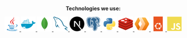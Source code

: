 <p align="center">
    <strong>Technologies we use:</strong>
</p>
<p align="center">
    <a href="https://www.java.com" target="_blank" rel="noreferrer">
        <img src="https://raw.githubusercontent.com/devicons/devicon/master/icons/java/java-original.svg" alt="java" width="40" height="40" />
    </a>
    <a href="https://www.docker.com/" target="_blank" rel="noreferrer">
        <img src="https://raw.githubusercontent.com/devicons/devicon/refs/heads/master/icons/docker/docker-plain.svg" alt="docker" width="40" height="40" />
    </a>
    <a href="https://www.mongodb.com" target="_blank" rel="noreferrer">
        <img src="https://raw.githubusercontent.com/devicons/devicon/refs/heads/master/icons/mongodb/mongodb-original.svg" alt="mongodb" width="40" height="40" />
    </a>
    <a href="https://www.mysql.com/" target="_blank" rel="noreferrer">
        <img src="https://raw.githubusercontent.com/devicons/devicon/master/icons/mysql/mysql-original.svg" alt="mysql" width="40" height="40" />
    </a>
    <a href="https://nextjs.org/" target="_blank" rel="noreferrer">
        <img src="https://raw.githubusercontent.com/devicons/devicon/refs/heads/master/icons/nextjs/nextjs-plain.svg" alt="nextjs" width="40" height="40" />
    </a>
    <a href="https://www.postgresql.org/" target="_blank" rel="noreferrer">
        <img src="https://raw.githubusercontent.com/devicons/devicon/refs/heads/master/icons/postgresql/postgresql-plain.svg" alt="postgresql" width="40" height="40" />
    </a>
    <a href="https://www.python.org" target="_blank" rel="noreferrer">
        <img src="https://raw.githubusercontent.com/devicons/devicon/refs/heads/master/icons/python/python-original.svg" alt="python" width="40" height="40" />
    </a>
    <a href="https://redis.io" target="_blank" rel="noreferrer">
        <img src="https://raw.githubusercontent.com/devicons/devicon/refs/heads/master/icons/redis/redis-original.svg" alt="redis" width="40" height="40" />
    </a>
    <a href="https://workers.cloudflare.com/" target="_blank" rel="noreferrer">
        <img src="https://raw.githubusercontent.com/devicons/devicon/refs/heads/master/icons/cloudflareworkers/cloudflareworkers-original.svg" alt="cloudflareworkers" width="40" height="40" />
    </a>
    <a href="https://ubuntu.com" target="_blank" rel="noreferrer">
        <img src="https://raw.githubusercontent.com/devicons/devicon/refs/heads/master/icons/ubuntu/ubuntu-original.svg" alt="ubuntu" width="40" height="40" />
    </a>
    <a href="https://www.javascript.com" target="_blank" rel="noreferrer">
        <img src="https://raw.githubusercontent.com/devicons/devicon/refs/heads/master/icons/javascript/javascript-plain.svg" alt="javascript" width="40" height="40" />
    </a>
</p>
